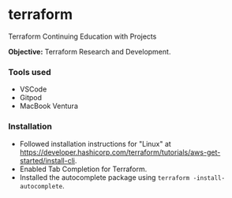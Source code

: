 # terraform
Terraform Continuing Education with Projects

**Objective:** Terraform Research and Development.

### Tools used
* VSCode 
* Gitpod
* MacBook Ventura

### Installation
* Followed installation instructions for "Linux" at https://developer.hashicorp.com/terraform/tutorials/aws-get-started/install-cli.
* Enabled Tab Completion for Terraform.
* Installed the autocomplete package using `terraform -install-autocomplete`.
